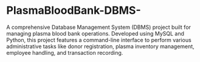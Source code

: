 # PlasmaBloodBank-DBMS-
A comprehensive Database Management System (DBMS) project built for managing plasma blood bank operations. Developed using MySQL and Python, this project features a command-line interface to perform various administrative tasks like donor registration, plasma inventory management, employee handling, and transaction recording.
